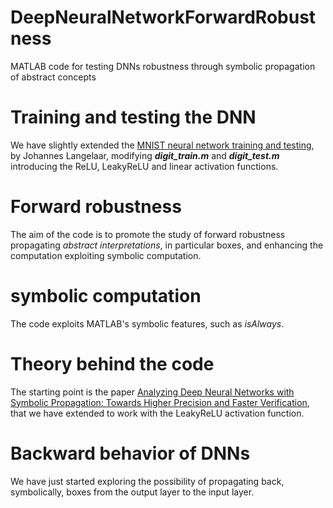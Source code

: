 # DeepNeuralNetworkForwardRobustness
MATLAB code for testing DNNs robustness through symbolic propagation of abstract concepts

# Training and testing the DNN
We have slightly extended the [MNIST neural network training and testing](https://it.mathworks.com/matlabcentral/fileexchange/73010-mnist-neural-network-training-and-testing), by Johannes Langelaar, modifying ***digit_train.m*** and ***digit_test.m*** introducing the ReLU, LeakyReLU and linear activation functions.

# Forward robustness
The aim of the code is to promote the study of forward robustness propagating *abstract interpretations*, in particular boxes, and enhancing the computation exploiting symbolic computation.

# symbolic computation
The code exploits MATLAB's symbolic features, such as *isAlways*.

# Theory behind the code
The starting point is the paper [Analyzing Deep Neural Networks with Symbolic Propagation: Towards Higher Precision and Faster Verification](https://arxiv.org/abs/1902.09866), that we have extended to work with the LeakyReLU activation function.

# Backward behavior of DNNs
We have just started exploring the possibility of propagating back, symbolically, boxes from the output layer to the input layer.
